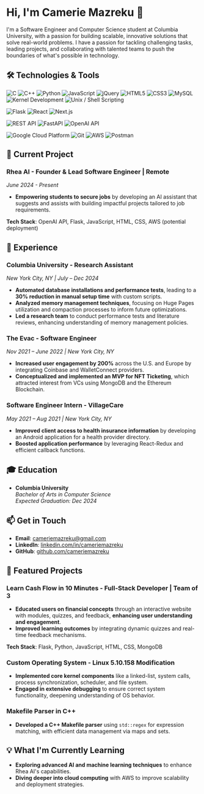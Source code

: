 <!--I build front-end and back-end systems. -->

<!--
**cameriemazreku/CamerieMazreku** is a ✨ _special_ ✨ repository because its `README.md` (this file) appears on your GitHub profile.

Here are some ideas to get you started:

- 🔭 I’m currently working on ...
- 🌱 I’m currently learning ...
- 👯 I’m looking to collaborate on ...
- 🤔 I’m looking for help with ...
- 💬 Ask me about ...
- 📫 How to reach me: ...
- 😄 Pronouns: ...
- ⚡ Fun fact: ...
-->
# Hi, I'm Camerie Mazreku 👋

I'm a Software Engineer and Computer Science student at Columbia University, with a passion for building scalable, innovative solutions that solve real-world problems. I have a passion for tackling challenging tasks, leading projects, and collaborating with talented teams to push the boundaries of what's possible in technology.

## 🛠 Technologies & Tools

![C](https://img.shields.io/badge/Code-C-informational?style=flat&logo=c&logoColor=white&color=2bbc8a)
![C++](https://img.shields.io/badge/Code-C%2B%2B-informational?style=flat&logo=c%2B%2B&logoColor=white&color=2bbc8a)
![Python](https://img.shields.io/badge/Code-Python-informational?style=flat&logo=python&logoColor=white&color=2bbc8a)
![JavaScript](https://img.shields.io/badge/Code-JavaScript-informational?style=flat&logo=javascript&logoColor=white&color=2bbc8a)
![jQuery](https://img.shields.io/badge/Code-jQuery-informational?style=flat&logo=jquery&logoColor=white&color=2bbc8a)
![HTML5](https://img.shields.io/badge/Code-HTML5-informational?style=flat&logo=html5&logoColor=white&color=2bbc8a)
![CSS3](https://img.shields.io/badge/Code-CSS3-informational?style=flat&logo=css3&logoColor=white&color=2bbc8a)
![MySQL](https://img.shields.io/badge/Database-MySQL-informational?style=flat&logo=mysql&logoColor=white&color=2bbc8a)
![Kernel Development](https://img.shields.io/badge/Framework-Kernel%20Development-informational?style=flat&color=2bbc8a)
![Unix / Shell Scripting](https://img.shields.io/badge/Scripting-Unix%20%2F%20Shell%20Scripting-informational?style=flat&logo=gnu-bash&logoColor=white&color=2bbc8a)

![Flask](https://img.shields.io/badge/Framework-Flask-informational?style=flat&logo=flask&logoColor=white&color=2bbc8a)
![React](https://img.shields.io/badge/Framework-React-informational?style=flat&logo=react&logoColor=white&color=2bbc8a)
![Next.js](https://img.shields.io/badge/Framework-Next.js-informational?style=flat&logo=next.js&logoColor=white&color=2bbc8a)

![REST API](https://img.shields.io/badge/API-REST-informational?style=flat&logo=rest-api&logoColor=white&color=2bbc8a)
![FastAPI](https://img.shields.io/badge/API-FastAPI-informational?style=flat&logo=fastapi&logoColor=white&color=2bbc8a)
![OpenAI API](https://img.shields.io/badge/API-OpenAI-informational?style=flat&logo=openai&logoColor=white&color=2bbc8a)

![Google Cloud Platform](https://img.shields.io/badge/Cloud-Google%20Cloud%20Platform-informational?style=flat&logo=google-cloud&logoColor=white&color=2bbc8a)
![Git](https://img.shields.io/badge/Version%20Control-Git-informational?style=flat&logo=git&logoColor=white&color=2bbc8a)
![AWS](https://img.shields.io/badge/Cloud-AWS-informational?style=flat&logo=amazon-aws&logoColor=white&color=2bbc8a)
![Postman](https://img.shields.io/badge/Tools-Postman-informational?style=flat&logo=postman&logoColor=white&color=2bbc8a)



## 🚀 Current Project

### **Rhea AI - Founder & Lead Software Engineer | Remote**  
*June 2024 - Present*

- **Empowering students to secure jobs** by developing an AI assistant that suggests and assists with building impactful projects tailored to job requirements.

**Tech Stack**: OpenAI API, Flask, JavaScript, HTML, CSS, AWS (potential deployment)


## 💼 Experience

### **Columbia University - Research Assistant**  
*New York City, NY | July – Dec 2024*

- **Automated database installations and performance tests**, leading to a **30% reduction in manual setup time** with custom scripts.
- **Analyzed memory management techniques**, focusing on Huge Pages utilization and compaction processes to inform future optimizations.
- **Led a research team** to conduct performance tests and literature reviews, enhancing understanding of memory management policies.
  
### **The Evac - Software Engineer**  
*Nov 2021 – June 2022 | New York City, NY*

- **Increased user engagement by 200%** across the U.S. and Europe by integrating Coinbase and WalletConnect providers.
- **Conceptualized and implemented an MVP for NFT Ticketing**, which attracted interest from VCs using MongoDB and the Ethereum Blockchain.
  
### **Software Engineer Intern - VillageCare**  
*May 2021 – Aug 2021 | New York City, NY*

- **Improved client access to health insurance information** by developing an Android application for a health provider directory.
- **Boosted application performance** by leveraging React-Redux and efficient callback functions.

## 🎓 Education

- **Columbia University**  
  *Bachelor of Arts in Computer Science*  
  *Expected Graduation: Dec 2024*

## 📫 Get in Touch

- **Email**: cameriemazreku@gmail.com
- **LinkedIn**: [linkedin.com/in/cameriemazreku](#)
- **GitHub**: [github.com/cameriemazreku](#)

## 🌟 Featured Projects
### **Learn Cash Flow in 10 Minutes - Full-Stack Developer | Team of 3**  

- **Educated users on financial concepts** through an interactive website with modules, quizzes, and feedback, **enhancing user understanding and engagement**.
- **Improved learning outcomes** by integrating dynamic quizzes and real-time feedback mechanisms.

**Tech Stack**: Flask, Python, JavaScript, HTML, CSS, MongoDB

### **Custom Operating System - Linux 5.10.158 Modification**

- **Implemented core kernel components** like a linked-list, system calls, process synchronization, scheduler, and file system.
- **Engaged in extensive debugging** to ensure correct system functionality, deepening understanding of OS behavior.

### **Makefile Parser in C++**

- **Developed a C++ Makefile parser** using `std::regex` for expression matching, with efficient data management via maps and sets.

## 💡 What I'm Currently Learning

- **Exploring advanced AI and machine learning techniques** to enhance Rhea AI's capabilities.
- **Diving deeper into cloud computing** with AWS to improve scalability and deployment strategies.
